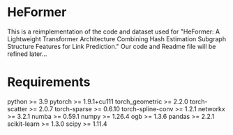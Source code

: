 # HeFormer
This is a reimplementation of the code and dataset used for "HeFormer: A Lightweight Transformer Architecture Combining Hash Estimation Subgraph Structure Features for Link Prediction."
Our code and Readme file will be refined later...
# Requirements
python >= 3.9
pytorch >= 1.9.1+cu111
torch_geometric >= 2.2.0
torch-scatter >= 2.0.7
torch-sparse >= 0.6.10
torch-spline-conv >= 1.2.1
networkx >= 3.2.1
numba >= 0.59.1
numpy >= 1.26.4
ogb >= 1.3.6
pandas >= 2.2.1
scikit-learn >= 1.3.0
scipy >= 1.11.4
